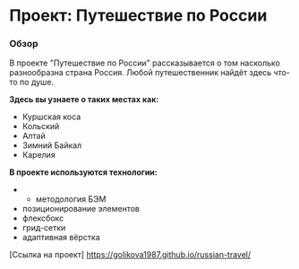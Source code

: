 # Проект: Путешествие по России

### Обзор
В проекте "Путешествие по России" рассказывается о том насколько разнообразна страна Россия. Любой путешественник найдёт здесь что-то по душе. 

**Здесь вы узнаете о таких местах как:**
* Куршская коса
* Кольский
* Алтай
* Зимний Байкал
* Карелия

**В проекте используются технологии:**
* * методология БЭМ
* позиционирование элементов
* флексбокс
* грид-сетки
* адаптивная вёрстка

[Ссылка на проект] https://golikova1987.github.io/russian-travel/